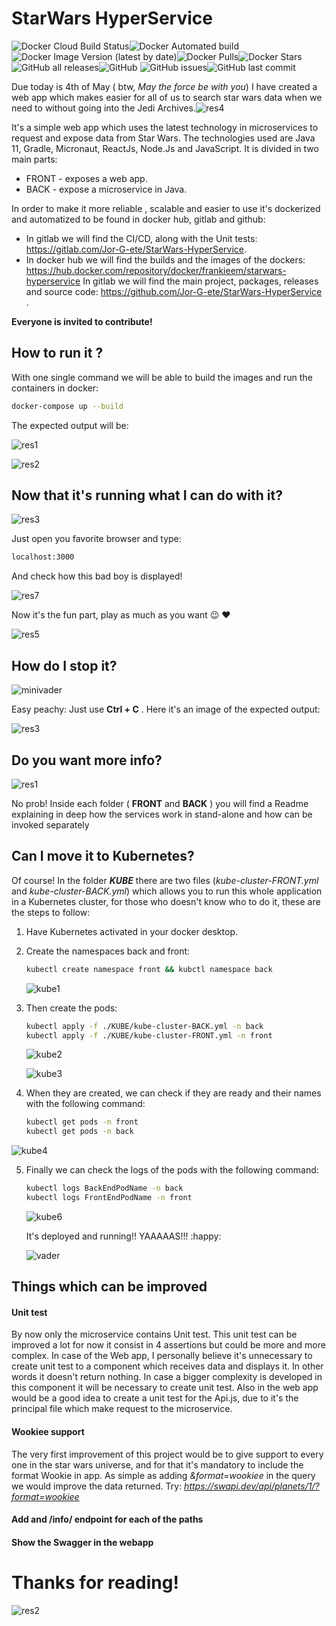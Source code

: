 # StarWars HyperService

![Docker Cloud Build Status](https://img.shields.io/docker/cloud/build/frankieem/starwars-hyperservice)![Docker Automated build](https://img.shields.io/docker/cloud/automated/frankieem/starwars-hyperservice)![Docker Image Version (latest by date)](https://img.shields.io/docker/v/frankieem/starwars-hyperservice)![Docker Pulls](https://img.shields.io/docker/pulls/frankieem/starwars-hyperservice)![Docker Stars](https://img.shields.io/docker/stars/frankieem/starwars-hyperservice)![GitHub all releases](https://img.shields.io/github/downloads/Jor-G-ete/StarWars-HyperService/total)![GitHub](https://img.shields.io/github/license/Jor-G-ete/StarWars-HyperService) ![GitHub issues](https://img.shields.io/github/issues/Jor-G-ete/StarWars-HyperService)![GitHub last commit](https://img.shields.io/github/last-commit/Jor-G-ete/StarWars-HyperService)

Due today is 4th of May ( btw, *May the force be with you*) I have created a web app which makes easier for all of us to search star wars data when we need to without going into the Jedi Archives.![res4](./image/res4.png)



It's a simple web app which uses the latest technology in microservices to request and expose data from Star Wars.
The technologies used are Java 11, Gradle, Micronaut, ReactJs, Node.Js and JavaScript.
It is divided in two main parts:

* FRONT - exposes a web app.
* BACK   - expose a microservice in Java.

In order to make it more reliable , scalable and easier to use it's dockerized and automatized to be found in docker hub, gitlab and github:

* In gitlab we will find the CI/CD, along with the Unit tests: https://gitlab.com/Jor-G-ete/StarWars-HyperService.
* In docker hub we will find the builds and the images of the dockers: https://hub.docker.com/repository/docker/frankieem/starwars-hyperservice
  In gitlab we will find the main project, packages, releases and source code: https://github.com/Jor-G-ete/StarWars-HyperService .

**Everyone is invited to contribute!**

## How to run it ? 

With one single command we will be able to build the images and run the containers in docker:

```bash
docker-compose up --build
```

The expected output will be: 

![res1](./image/res1.png)

![res2](./image/res2.png)



## Now that it's running what I can do with it?

![res3](./image/res3.gif)

Just open you favorite browser and type: 

```l
localhost:3000
```

And check how this bad boy is displayed!

![res7](./image/res7.png)

Now it's the fun part, play as much as you want :wink: :heart:

![res5](./image/res5.gif)

## How do I stop it?

![minivader](./image/minivader.gif)

Easy peachy: Just use **Ctrl + C** . Here it's an image of the expected output:

![res3](./image/res3.png)

## Do you want more info?

![res1](./image/res1.gif)

No prob! Inside each folder ( **FRONT** and **BACK** ) you will find a Readme explaining in deep how the services work in stand-alone and how can be invoked separately

## Can I move it to Kubernetes?

Of course! In the folder ***KUBE*** there are two files (*kube-cluster-FRONT.yml* and *kube-cluster-BACK.yml*) which allows you to run this whole application in a Kubernetes cluster, for those who doesn't know who to do it, these are the steps to follow:

1. Have Kubernetes activated in your docker desktop.

2. Create the namespaces back and front: 

   ```bash
   kubectl create namespace front && kubctl namespace back
   ```

   ![kube1](./image/kube1.png)

3. Then create the pods:

   ```bash
   kubectl apply -f ./KUBE/kube-cluster-BACK.yml -n back
   kubectl apply -f ./KUBE/kube-cluster-FRONT.yml -n front
   ```

   ![kube2](./image/kube2.png)

   ![kube3](./image/kube3.png)

4. When they are created, we can check if they are ready and their names with the following command:

   ```bash
   kubectl get pods -n front
   kubectl get pods -n back
   ```

![kube4](./image/kube4.png)

5. Finally we can check the logs of the pods with the following command:

   ```bash
   kubectl logs BackEndPodName -n back
   kubectl logs FrontEndPodName -n front
   ```

   ![kube6](./image/kube6.png)

   It's deployed and running!! YAAAAAS!!! :happy:

   ![vader](./image/vader.gif)

## Things which can be improved

#### Unit test

By now only the microservice contains Unit test. This unit test can be improved a lot for now it consist in 4 assertions but could be more and more complex.
In case of the Web app, I personally believe it's unnecessary to create unit test to a component which receives data and displays it. In other words it doesn't return nothing.  In case a bigger complexity is developed in this component it will be necessary to create unit test. 
Also in the web app would be a good idea to create a unit test for the Api.js, due to it's the principal file which make request to the microservice. 

#### Wookiee support

The very first improvement of this project would be to give support to every one in the star wars universe, and for that it's mandatory to include the format Wookie in app. As simple as adding *&format=wookiee* in the query we would improve the data returned.
Try: *https://swapi.dev/api/planets/1/?format=wookiee*

#### Add and /info/ endpoint for each of the paths

#### Show the Swagger in the webapp



# Thanks for reading!

![res2](./image/res2.gif)


